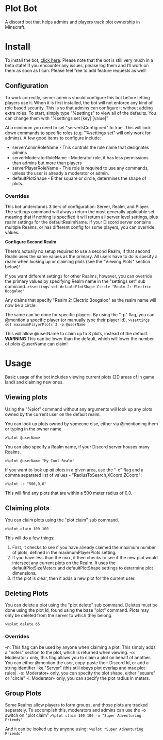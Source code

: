 # Plot Bot
A discord bot that helps admins and players track plot ownership in Minecraft.

# Install
To install the bot, [click here](https://discordapp.com/api/oauth2/authorize?client_id=631582135165124620&permissions=18432&scope=bot). Please note that the bot is still very much in a beta state! If you encounter any issues, please log them and I'll work on them as soon as I can. Please feel free to add feature requests as well!

## Configuration
To work correctly, server admins should configure this bot before letting players use it.
When it is first installed, the bot will not enforce any kind of role based security. This
is so that admins can configure it without adding extra roles. To start, simply type
"%settings" to view all of the defaults. You can change them with "%settings set \[key\] \[value\]"

At a minimum you need to set "serverIsConfigured" to true. This will lock down commands to
specific roles (e.g. "%settings set" will only work for admins). A few good items to configure 
include:
- serverAdminRoleName - This controls the role name that designates admins
- serverModeratorRoleName - Moderator role, it has less permissions than admins but more than players
- serverPlayerRoleName - This role is required to use any commands, unless the user is already a moderator or admin.
- defaultPlotShape - Either square or circle, determines the shape of plots.

### Overrides
This bot understands 3 tiers of configuration: Server, Realm, and Player. The settings command will always return 
the most generally applicable set, meaning that if nothing is specified it will return all server level settings,
plus realm settings for the defaultRealmName. If your Discord server contains multiple Realms, or has different config
for some players, you can override values.

**Configure Second Realm**

There's actually no setup required to use a second Realm, if that second Realm uses the same values as the primary. All
users have to do is specify a realm when looking up or claiming plots (see the "Viewing Plots" section below)!

If you want different settings for other Realms, however, you can override the primary values by specifying Realm name
in the "settings set" sub command.
```>%settings set defaultPlotShape Circle "Realm 2: Electric Boogaloo"```

Any claims that specify "Realm 2: Electric Boogaloo" as the realm name will now be a circle.

The same can be done for specific players. By using the "-p" flag, you can @mention a specific player (or manually type 
their player id).
```>%settings set maximumPlayerPlots 3 -p @userName```

This will allow @userName to claim up to 3 plots, instead of the default. **WARNING** This can be lower than the default,
which will lower the number of plots @userName can claim!

# Usage
Basic usage of the bot includes viewing current plots (2D areas of in game land) and claiming new ones.

## Viewing plots
Using the "%plot" command without any arguments will look up any plots owned by the current user on the default realm.

You can look up plots owned by someone else, either via @mentioning them or typing in the owner name.

```>%plot @userName```

You can also specify a Realm name, if your Discord server houses many Realms.

```>%plot @userName "My Cool Realm"```

If you want to look up *all* plots in a given area, use the "-c" flag and a comma separated list of values - "RadiusToSearch,XCoord,ZCoord":

```>%plot -c "500,0,0"```

This will find any plots that are within a 500 meter radius of 0,0.

## Claiming plots

You can claim plots using the "plot claim" sub command.

```>%plot claim 100 100```

This will do a few things:
1. First, it checks to see if you have already claimed the maximum number of plots, defined in the maximumPlayerPlots setting.
2. If you have less than the max, it then checks to see if the new plot would intersect any current plots on the Realm. It uses
the defaultPlotSizeMeters and defaultPlotShape settings to determine plot dimensions.
3. If the plot is clear, then it adds a new plot for the current user.

## Deleting Plots

You can delete a plot using the "plot delete" sub command. Deletes must be done using the plot Id, found using the base "plot" 
command. Plots may only be deleted from the server to which they belong.

```>%plot delete 65```

### Overrides

-n: This flag can be used by anyone when claiming a plot. This simply adds a "notes" section to the plot, which is returned when viewing.
-o: Moderator+ only, this flag allows you to claim a plot on behalf of another. You can either @mention the user, copy-paste their Discord Id,
or add a string identifier like "Server" (this still obeys plot overlap and max plot rules).
-s: Moderator+ only, you can specify the plot shape, either "square" or "circle"
-i: Moderator+ only, you can specify the plot radius in meters.

## Group Plots
Some Realms allow players to form groups, and those plots are tracked separately. To accomplish this, moderators and admins can use the -o
switch on "plot claim"
```>%plot claim 100 100 -o "Super Adventuring Friends"```

And it can be looked up by anyone using:
```>%plot "Super Adventuring Friends"```
